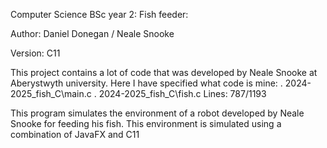 Computer Science BSc year 2: Fish feeder:

Author: Daniel Donegan / Neale Snooke

Version: C11

This project contains a lot of code that was developed by Neale Snooke at Aberystwyth university. Here I have specified what code is mine:
  . 2024-2025_fish_C\main.c
  . 2024-2025_fish_C\fish.c Lines: 787/1193

This program simulates the environment of a robot developed by Neale Snooke for feeding his fish. This environment is simulated using a combination of JavaFX and C11
